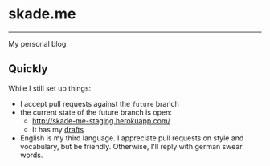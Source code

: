 # skade.me
------

My personal blog.

## Quickly

While I still set up things:

* I accept pull requests against the `future` branch
* the current state of the future branch is open:
  - http://skade-me-staging.herokuapp.com/
  - It has my [drafts](http://skade-me-staging.herokuapp.com/drafts.html)
* English is my third language. I appreciate pull requests on style and vocabulary, but be friendly. Otherwise, I'll reply with german swear words.